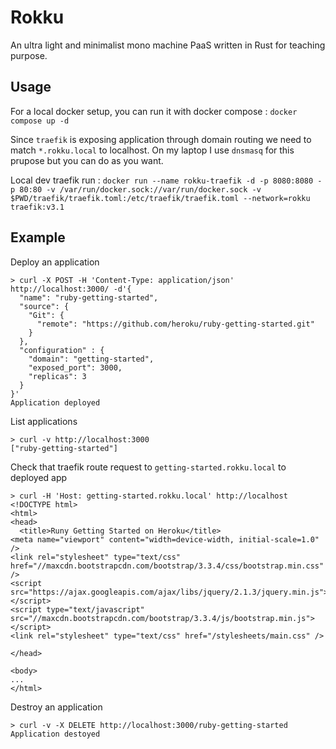 # Rokku

An ultra light and minimalist mono machine PaaS written in Rust for teaching purpose.

## Usage

For a local docker setup, you can run it with docker compose : `docker compose up -d`

Since `traefik` is exposing application through domain routing we need to match `*.rokku.local` to localhost.
On my laptop I use `dnsmasq` for this prupose but you can do as you want. 

Local dev traefik run : `docker run --name rokku-traefik -d -p 8080:8080 -p 80:80 -v /var/run/docker.sock://var/run/docker.sock -v $PWD/traefik/traefik.toml:/etc/traefik/traefik.toml --network=rokku traefik:v3.1`

## Example


Deploy an application 
```
> curl -X POST -H 'Content-Type: application/json' http://localhost:3000/ -d'{
  "name": "ruby-getting-started",
  "source": {
    "Git": {
      "remote": "https://github.com/heroku/ruby-getting-started.git"
    }
  },
  "configuration" : {
    "domain": "getting-started",
    "exposed_port": 3000,
    "replicas": 3
  }
}'
Application deployed
```

List applications
```
> curl -v http://localhost:3000
["ruby-getting-started"]
```

Check that traefik route request to `getting-started.rokku.local` to deployed app
```
> curl -H 'Host: getting-started.rokku.local' http://localhost
<!DOCTYPE html>
<html>
<head>
  <title>Runy Getting Started on Heroku</title>
<meta name="viewport" content="width=device-width, initial-scale=1.0" />
<link rel="stylesheet" type="text/css" href="//maxcdn.bootstrapcdn.com/bootstrap/3.3.4/css/bootstrap.min.css" />
<script src="https://ajax.googleapis.com/ajax/libs/jquery/2.1.3/jquery.min.js"></script>
<script type="text/javascript" src="//maxcdn.bootstrapcdn.com/bootstrap/3.3.4/js/bootstrap.min.js"></script>
<link rel="stylesheet" type="text/css" href="/stylesheets/main.css" />

</head>

<body>
...
</html>
```

Destroy an application
```
> curl -v -X DELETE http://localhost:3000/ruby-getting-started
Application destoyed
```

